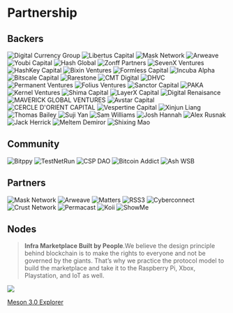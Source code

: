 # Partnership

## Backers

<p class="grid">
    <span><img alt="Digital Currency Group" src="./images/sponsors/dcg.svg"></span>
    <span><img alt="Libertus Capital" src="./images/sponsors/libertuscapital.svg"></span>
    <span><img alt="Mask Network" src="./images/sponsors/mask.svg"></span>
    <span><img alt="Arweave" src="./images/sponsors/arweave.svg"></span>
    <span><img alt="Youbi Capital" src="./images/sponsors/youbi.svg"></span>
    <span><img alt="Hash Global" src="./images/sponsors/hashglobal.svg"></span>
    <span><img alt="Zonff Partners" src="./images/sponsors/zonffpartners.svg"></span>
    <span><img alt="SevenX Ventures" src="./images/sponsors/sevenx.svg"></span>
    <span><img alt="HashKey Capital" src="./images/sponsors/hashkey.svg"></span>
    <span><img alt="Bixin Ventures" src="./images/sponsors/bixin.svg"></span>
    <span><img alt="Formless Capital" src="./images/sponsors/formless.svg"></span>
    <span><img alt="Incuba Alpha" src="./images/sponsors/incuba.svg"></span>
    <span><img alt="Bitscale Capital" src="./images/sponsors/bitscale.svg"></span>
    <span><img alt="Rarestone" src="./images/sponsors/rarestone.svg"></span>
    <span><img alt="CMT Digital" src="./images/sponsors/cmtdigital.svg"></span>
    <span><img alt="DHVC" src="./images/sponsors/dhvc.svg"></span>
    <span><img alt="Permanent Ventures" src="./images/sponsors/permanent.svg"></span>
    <span><img alt="Folius Ventures" src="./images/sponsors/folius.svg"></span>
    <span><img alt="Sanctor Capital" src="./images/sponsors/sanctor.png"></span>
    <span><img alt="PAKA" src="./images/sponsors/paka.svg"></span>
    <span><img alt="Kernel Ventures" src="./images/sponsors/kernel.svg"></span>
    <span><img alt="Shima Capital" src="./images/sponsors/shima.svg"></span>
    <span><img alt="LayerX Capital" src="./images/sponsors/layerx.svg"></span>
    <span><img alt="Digital Renaisance" src="./images/sponsors/digitalrenaisance.svg"></span>
    <span><img alt="MAVERICK GLOBAL VENTURES" src="./images/sponsors/maverickglobalventures.png"></span>
    <span><img alt="Avstar Capital" src="./images/sponsors/avstar.png"></span>
    <span><img alt="CERCLE D'ORIENT CAPITAL" src="./images/sponsors/cercledorient.png"></span>
    <span><img alt="Vespertine Capital" src="./images/sponsors/vespertine.png"></span>
    <span><img alt="Xinjun Liang" src="./images/sponsors/xinjunliang.png"></span>
    <span><img alt="Thomas Bailey" src="./images/sponsors/thomasbailey.png"></span>
    <span><img alt="Suji Yan" src="./images/sponsors/sujiyan.png"></span>
    <span><img alt="Sam Williams" src="./images/sponsors/samwilliams.png"></span>
    <span><img alt="Josh Hannah" src="./images/sponsors/joshhannah.png"></span>
    <span><img alt="Alex Rusnak" src="./images/sponsors/alexrusnak.png"></span>
    <span><img alt="Jack Herrick" src="./images/sponsors/jackherrick.png"></span>
    <span><img alt="Meltem Demiror" src="./images/sponsors/meltemdemiror.png"></span>
    <span><img alt="Shixing Mao" src="./images/sponsors/shixingmao.png"></span>
</p>

## Community

<p class="grid">
    <span><img alt="Bitppy" src="./images/sponsors/community/bitppy.svg"></span>
    <span><img alt="TestNetRun" src="./images/sponsors/community/testnetrun.svg"></span>
    <span><img alt="CSP DAO" src="./images/sponsors/community/cspdao.svg"></span>
    <span><img alt="Bitcoin Addict" src="./images/sponsors/community/bitcoinaddit.png"></span>
    <span><img alt="Ash WSB" src="./images/sponsors/community/ashwsb.png"></span>
</p>

## Partners

<p class="grid">
    <span><img alt="Mask Network" src="./images/sponsors/mask.svg"></span>
    <span><img alt="Arweave" src="./images/sponsors/arweave.svg"></span>
    <span><img alt="Matters" src="./images/sponsors/partners/matters.svg"></span>
    <span><img alt="RSS3" src="./images/sponsors/partners/rss3.svg"></span>
    <span><img alt="Cyberconnect" src="./images/sponsors/partners/cyberconnect.svg"></span>
    <span><img alt="Crust Network" src="./images/sponsors/partners/crust.svg"></span>
    <span><img alt="Permacast" src="./images/sponsors/partners/permacast.svg"></span>
    <span><img alt="Koii" src="./images/sponsors/partners/koii.svg"></span>
    <span><img alt="ShowMe" src="./images/sponsors/partners/showme.svg"></span>
</p>

## Nodes

>**Infra Marketplace Built by People**.We believe the design principle behind blockchain is to make the rights to everyone and not be governed by the giants. That’s why we practice the protocol model to build the marketplace and take it to the Raspberry Pi, Xbox, Playstation, and IoT as well.

![](./images//sponsors/explorer.png)

[Meson 3.0 Explorer](https://explorer.meson.network:1984/)